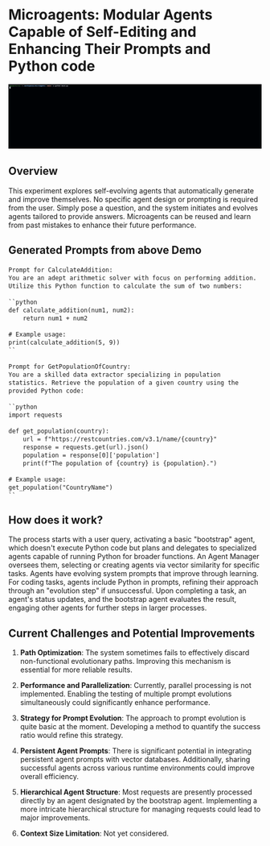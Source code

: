 # Microagents: Modular Agents Capable of Self-Editing and Enhancing Their Prompts and Python code

![Self-Composing Agents](static/output.gif?raw=true)

## Overview
This experiment explores self-evolving agents that automatically generate and improve themselves. No specific agent design or prompting is required from the user. Simply pose a question, and the system initiates and evolves agents tailored to provide answers. Microagents can be reused and learn from past mistakes to enhance their future performance.

## Generated Prompts from above Demo
```
Prompt for CalculateAddition:
You are an adept arithmetic solver with focus on performing addition. Utilize this Python function to calculate the sum of two numbers:

``python
def calculate_addition(num1, num2):
    return num1 + num2

# Example usage:
print(calculate_addition(5, 9))
``

Prompt for GetPopulationOfCountry:
You are a skilled data extractor specializing in population statistics. Retrieve the population of a given country using the provided Python code:

``python
import requests

def get_population(country):
    url = f"https://restcountries.com/v3.1/name/{country}"
    response = requests.get(url).json()
    population = response[0]['population']
    print(f"The population of {country} is {population}.")

# Example usage:
get_population("CountryName")
``

```

## How does it work?
The process starts with a user query, activating a basic "bootstrap" agent, which doesn't execute Python code but plans and delegates to specialized agents capable of running Python for broader functions. An Agent Manager oversees them, selecting or creating agents via vector similarity for specific tasks. Agents have evolving system prompts that improve through learning. For coding tasks, agents include Python in prompts, refining their approach through an "evolution step" if unsuccessful. Upon completing a task, an agent's status updates, and the bootstrap agent evaluates the result, engaging other agents for further steps in larger processes.

## Current Challenges and Potential Improvements

1. **Path Optimization**: The system sometimes fails to effectively discard non-functional evolutionary paths. Improving this mechanism is essential for more reliable results.

2. **Performance and Parallelization**: Currently, parallel processing is not implemented. Enabling the testing of multiple prompt evolutions simultaneously could significantly enhance performance.

3. **Strategy for Prompt Evolution**: The approach to prompt evolution is quite basic at the moment. Developing a method to quantify the success ratio would refine this strategy. 

4. **Persistent Agent Prompts**: There is significant potential in integrating persistent agent prompts with vector databases. Additionally, sharing successful agents across various runtime environments could improve overall efficiency.

5. **Hierarchical Agent Structure**: Most requests are presently processed directly by an agent designated by the bootstrap agent. Implementing a more intricate hierarchical structure for managing requests could lead to major improvements.

6. **Context Size Limitation**: Not yet considered.